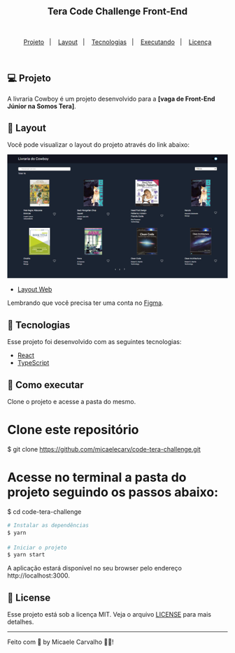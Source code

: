 <h2 align="center">
  Tera Code Challenge Front-End
</h2>

<br>

<p align="center">
  <a href="#project">Projeto</a>&nbsp;&nbsp;&nbsp;|&nbsp;&nbsp;&nbsp;
  <a href="#layout">Layout</a>&nbsp;&nbsp;&nbsp;|&nbsp;&nbsp;&nbsp;
  <a href="#technologies">Tecnologias</a>&nbsp;&nbsp;&nbsp;|&nbsp;&nbsp;&nbsp;
  <a href="#execution">Executando</a>&nbsp;&nbsp;&nbsp;|&nbsp;&nbsp;&nbsp;
  <a href="#license">Licença</a>
</p>
<br>

## 💻 Projeto

A livraria Cowboy é um projeto desenvolvido para a **[vaga de Front-End Júnior na Somos Tera]**.

## 🔖 Layout

Você pode visualizar o layout do projeto através do link abaixo:

<p align="center">
    <img alt="Livraria" src=".github/layout.png" width="720px" />
</p>

- [Layout Web](https://www.figma.com/file/NOheNk0mgaQkSpiq7i2ppR/Tera-Code-Challenge-FrontEnd?node-id=58%3A11) 

Lembrando que você precisa ter uma conta no [Figma](http://figma.com/).

## 🧪 Tecnologias

Esse projeto foi desenvolvido com as seguintes tecnologias:

- [React](https://reactjs.org)
- [TypeScript](https://www.typescriptlang.org/)

## 🚀 Como executar

Clone o projeto e acesse a pasta do mesmo.

# Clone este repositório
$ git clone https://github.com/micaelecarv/code-tera-challenge.git
# Acesse no terminal a pasta do projeto seguindo os passos abaixo:
$ cd code-tera-challenge 

```bash
# Instalar as dependências
$ yarn

# Iniciar o projeto
$ yarn start
```
A aplicação estará disponível no seu browser pelo endereço http://localhost:3000.

## 📝 License

Esse projeto está sob a licença MIT. Veja o arquivo [LICENSE](LICENSE.md) para mais detalhes.

---

Feito com 🖤 by Micaele Carvalho 👋🏻!

